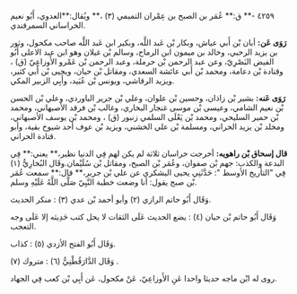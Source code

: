 ٤٢٥٩ -** ق:** عُمَر بن الصبح بن عِمْران التميمي (٣) ،** ويُقال:**العدوي، أَبُو نعيم الخراساني السمرقندي.

**رَوَى عَن:** أبان بْن أَبي عياش، وبكار بْن عَبد اللَّه، وبكير ابن عَبد اللَّه صاحب مكحول، وثور بن يزيد الرحبي، وخالد بن ميمون ابن الرماح، وسالم بْن غيلان وهو ابن عبد الاعلى أَبُو الفيض البَصْرِيّ، وعن عبد الرحمن بْن حرملة، وعبد الرحمن بْن عَمْرو الأَوزاعِيّ (ق) ، وقتادة بْن دعامة، ومحمد بْن أَبي عائشة السعدي، ومقاتل بْن حيان، ويحيى بْن أَبي كثير، ويزيد الرقاشي، ويونس بْن عُبَيد، وأَبِي الزبير المكي.

**رَوَى عَنه:** بشير بْن زاذان، وحسين بْن علوان، وعلي بْن جرير الباوردي، وعلي بْن الحسن بْن نعيم الشامي، وعيسى بْن موسى غنجار البخاري، وغالب بْن فرقد الأصبهاني، ومحمد بْن حمير السليحي، ومحمد بْن يَعْلَى السلمي زنبور (ق) ، ومحمد بْن يوسف الأصبهاني، ومخلد بْن يزيد الحراني، ومسلمة بْن علي الخشني، ويزيد بْن عوف أحد شيوخ بقية، وأبو قتادة الحراني.

**قال إسحاق بْن راهويه:** أخرجت خراسان ثلاثة لم يكن لهم فِي الدنيا نظير،** يعني:** فِي البدعة والكذب: جهم بْن صفوان، وعُمَر بْن الصبح، ومقاتل بْن سُلَيْمان.وقَال البُخارِيُّ (١) فِي "التأريخ الأوسط ": حَدَّثَنِي يحيى اليشكري عن علي بْن جرير،** قال:** سمعت عُمَر بْن صبح يقول: أنا وضعت خطبة النَّبِيّ صَلَّى اللَّهُ عَلَيْهِ وسلم.

وَقَال أَبُو حاتم الرازي (٢) وأبو أحمد بْن عدي (٣) : منكر الحديث.

وَقَال أَبُو حاتم بْن حبان (٤) : يضع الحديث عَلَى الثقات لا يحل كتب حَدِيثه إلا عَلَى وجه التعجب.

وَقَال أَبُو الفتح الأزدي (٥) : كذاب.

وَقَال الدَّارَقُطْنِيُّ (٦) : متروك (٧) .

روى له ابْن ماجه حديثا واحدا عَنِ الأَوزاعِيّ، عَنْ مكحول، عَن أَبِي بْن كعب فِي الجهاد.